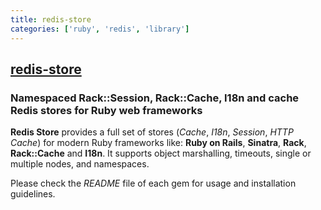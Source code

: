 ```yaml
---
title: redis-store
categories: ['ruby', 'redis', 'library']
---
```

## [redis-store](https://github.com/redis-store/redis-store)

### Namespaced Rack::Session, Rack::Cache, I18n and cache Redis stores for Ruby web frameworks


__Redis Store__ provides a full set of stores (*Cache*, *I18n*, *Session*, *HTTP Cache*) for modern Ruby frameworks like: __Ruby on Rails__, __Sinatra__, __Rack__, __Rack::Cache__ and __I18n__. It supports object marshalling, timeouts, single or multiple nodes, and namespaces.

Please check the *README* file of each gem for usage and installation guidelines.
